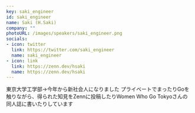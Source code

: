 ```yaml
---
key: saki_engineer
id: saki_engineer
name: Saki (H.Saki)
company: ""
photoURL: /images/speakers/saki_engineer.png
socials:
- icon: twitter
  link: https://twitter.com/saki_engineer
  name: saki_engineer
- icon: link
  link: https://zenn.dev/hsaki
  name: https://zenn.dev/hsaki
---
```

東京大学工学部→今年から新社会人になりました
プライベートでまったりGoを触りながら、得られた知見をZennに投稿したりWomen Who Go Tokyoさんの同人誌に書いたりしています